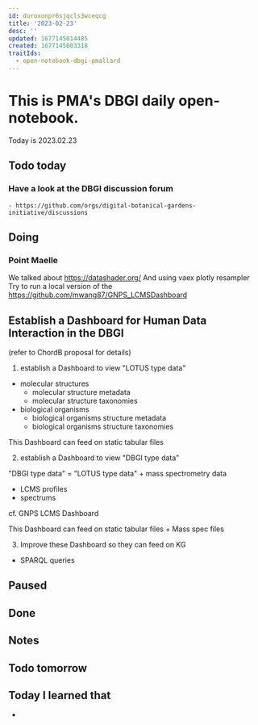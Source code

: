 ```yaml
---
id: duroxonpr6sjqcls3wceqcg
title: '2023-02-23'
desc: ''
updated: 1677145014485
created: 1677145003318
traitIds:
  - open-notebook-dbgi-pmallard
---
```



# This is PMA's DBGI daily open-notebook.

Today is 2023.02.23

## Todo today

### Have a look at the DBGI discussion forum
    - https://github.com/orgs/digital-botanical-gardens-initiative/discussions
###
###

## Doing


### Point Maelle

We talked about https://datashader.org/
And using vaex
plotly resampler
Try to run a local version of the https://github.com/mwang87/GNPS_LCMSDashboard


## Establish a Dashboard for Human Data Interaction in the DBGI

(refer to ChordB proposal for details)

1. establish a Dashboard to view "LOTUS type data"

- molecular structures
  - molecular structure metadata 
  - molecular structure taxonomies
- biological organisms
  - biological organisms structure metadata 
  - biological organisms structure taxonomies

This Dashboard can feed on static tabular files

2. establish a Dashboard to view "DBGI type data"

"DBGI type data" = "LOTUS type data" + mass spectrometry data

- LCMS profiles
- spectrums

cf. GNPS LCMS Dashboard

This Dashboard can feed on static tabular files + Mass spec files

3. Improve these Dashboard so they can feed on KG

- SPARQL queries 


## Paused

## Done

## Notes

## Todo tomorrow

###
###
###


## Today I learned that

-